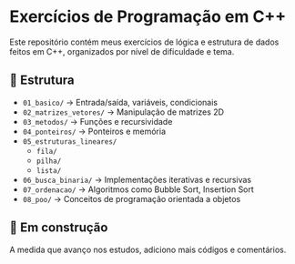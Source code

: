 # Exercícios de Programação em C++

Este repositório contém meus exercícios de lógica e estrutura de dados feitos em C++, organizados por nível de dificuldade e tema.

## 📁 Estrutura

- `01_basico/` → Entrada/saída, variáveis, condicionais
- `02_matrizes_vetores/` → Manipulação de matrizes 2D
- `03_metodos/` → Funções e recursividade
- `04_ponteiros/` → Ponteiros e memória
- `05_estruturas_lineares/`  
  - `fila/`  
  - `pilha/`  
  - `lista/`  
- `06_busca_binaria/` → Implementações iterativas e recursivas
- `07_ordenacao/` → Algoritmos como Bubble Sort, Insertion Sort
- `08_poo/` → Conceitos de programação orientada a objetos

## 🚧 Em construção

A medida que avanço nos estudos, adiciono mais códigos e comentários.
